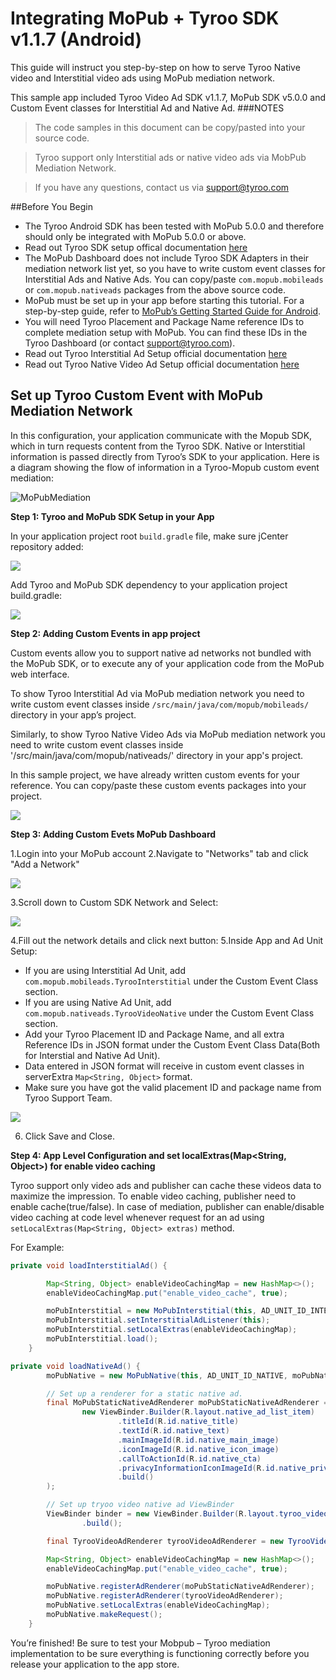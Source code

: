 # Integrating MoPub + Tyroo SDK v1.1.7 (Android)

This guide will instruct you step-by-step on how to serve Tyroo Native video and Interstitial video ads using MoPub mediation network.

This sample app included Tyroo Video Ad SDK v1.1.7, MoPub SDK v5.0.0 and Custom Event classes for Interstitial Ad and Native Ad.
###NOTES
> The code samples in this document can be copy/pasted into your source code.

> Tyroo support only Interstitial ads or native video ads via MobPub Mediation Network.

> If you have any questions, contact us via support@tyroo.com

##Before You Begin
* The Tyroo Android SDK has been tested with MoPub 5.0.0 and therefore should only be integrated with MoPub 5.0.0 or above.
* Read out Tyroo SDK setup offical documentation [here](https://github.com/tyrootechnology/vid.ai-app)
* The MoPub Dashboard does not include Tyroo SDK Adapters in their mediation network list yet, so you have to write custom event classes for Interstitial Ads and Native Ads.
You can copy/paste `com.mopub.mobileads` or `com.mopub.nativeads` packages from the above source code.
* MoPub must be set up in your app before starting this tutorial. For a step-by-step guide, refer to [MoPub’s Getting Started Guide for Android](https://developers.mopub.com/docs/android/getting-started/).
* You will need Tyroo Placement and Package Name reference IDs to complete mediation setup with MoPub. You can find these IDs in the Tyroo Dashboard (or contact support@tyroo.com).
* Read out Tyroo Interstitial Ad Setup official documentation [here](https://github.com/tyrootechnology/vid.ai-app/wiki/Interstitial-Video)
* Read out Tyroo Native Video Ad Setup official documentation [here](https://github.com/tyrootechnology/vid.ai-app/wiki/In-Feed-Video)

## Set up Tyroo Custom Event with MoPub Mediation Network
In this configuration, your application communicate with the Mopub SDK, which in turn requests content from the Tyroo SDK.
Native or Interstitial information is passed directly from Tyroo’s SDK to your application.
Here is a diagram showing the flow of information in a Tyroo-Mopub custom event mediation:


![MoPubMediation](https://github.com/tyrootechnology/MoPubCustomEventAdSample/blob/master/screenshots/admob_mediation.png) 

**Step 1: Tyroo and MoPub SDK Setup in your App**

In your application project root `build.gradle` file, make sure jCenter repository added:

![](https://github.com/tyrootechnology/MoPubCustomEventAdSample/blob/master/screenshots/screen_gradle_root.png)

Add Tyroo and MoPub SDK dependency to your application project build.gradle:

![](https://github.com/tyrootechnology/MoPubCustomEventAdSample/blob/master/screenshots/screen_gradle.png)

**Step 2: Adding Custom Events in app project**

Custom events allow you to support native ad networks not bundled with the MoPub SDK, or to execute any of your application code from the MoPub web interface.

To show Tyroo Interstitial Ad via MoPub mediation network you need to write custom event classes inside `/src/main/java/com/mopub/mobileads/` directory in your app’s project.

Similarly, to show Tyroo Native Video Ads via MoPub mediation network you need to write custom event classes inside '/src/main/java/com/mopub/nativeads/' directory in your app's project.

In this sample project, we have already written custom events for your reference. You can copy/paste these custom events packages into your project.

![](https://github.com/tyrootechnology/MoPubCustomEventAdSample/blob/master/screenshots/mopub_custom_event.png)

**Step 3: Adding Custom Evets MoPub Dashboard**

1.Login into your MoPub account
2.Navigate to "Networks" tab and click "Add a Network"

![](https://github.com/tyrootechnology/MoPubCustomEventAdSample/blob/master/screenshots/dashboard_one.png)

3.Scroll down to Custom SDK Network and Select:

![](https://github.com/tyrootechnology/MoPubCustomEventAdSample/blob/master/screenshots/dashboard_two.png)

4.Fill out the network details and click next button:
5.Inside App and Ad Unit Setup: 

- If you are using Interstitial Ad Unit, add `com.mopub.mobileads.TyrooInterstitial` under the Custom Event Class section.
- If you are using Native Ad Unit, add `com.mopub.nativeads.TyrooVideoNative` under the Custom Event Class section.
- Add your Tyroo Placement ID​ and Package Name, and all extra Reference IDs​ in JSON format under the Custom Event Class Data(Both for Interstial and Native Ad Unit)​.
- Data entered in JSON format will receive in custom event classes in serverExtra `Map<String, Object>` format.
- Make sure you have got the valid placement ID and package name from Tyroo Support Team.

![](https://github.com/tyrootechnology/MoPubCustomEventAdSample/blob/master/screenshots/dashboard_three.png)

6. Click Save and Close.

**Step 4: App Level Configuration and set localExtras(Map<String, Object>) for enable video caching**

Tyroo support only video ads and publisher can cache these videos data to maximize the impression. To enable video caching, publisher
need to enable cache(true/false). In case of mediation, publisher can enable/disable video caching at code level whenever request for an
ad using `setLocalExtras(Map<String, Object> extras)` method.

For Example: 

```java
private void loadInterstitialAd() {

        Map<String, Object> enableVideoCachingMap = new HashMap<>();
        enableVideoCachingMap.put("enable_video_cache", true);

        moPubInterstitial = new MoPubInterstitial(this, AD_UNIT_ID_INTERSTITIAL);
        moPubInterstitial.setInterstitialAdListener(this);
        moPubInterstitial.setLocalExtras(enableVideoCachingMap);
        moPubInterstitial.load();
    }
```

```java
private void loadNativeAd() {
        moPubNative = new MoPubNative(this, AD_UNIT_ID_NATIVE, moPubNativeListener );

        // Set up a renderer for a static native ad.
        final MoPubStaticNativeAdRenderer moPubStaticNativeAdRenderer = new MoPubStaticNativeAdRenderer(
                new ViewBinder.Builder(R.layout.native_ad_list_item)
                        .titleId(R.id.native_title)
                        .textId(R.id.native_text)
                        .mainImageId(R.id.native_main_image)
                        .iconImageId(R.id.native_icon_image)
                        .callToActionId(R.id.native_cta)
                        .privacyInformationIconImageId(R.id.native_privacy_information_icon_image)
                        .build()
        );

        // Set up tryoo video native ad ViewBinder
        ViewBinder binder = new ViewBinder.Builder(R.layout.tyroo_video_native_ad)
                .build();

        final TyrooVideoAdRenderer tyrooVideoAdRenderer = new TyrooVideoAdRenderer(binder);

        Map<String, Object> enableVideoCachingMap = new HashMap<>();
        enableVideoCachingMap.put("enable_video_cache", true);

        moPubNative.registerAdRenderer(moPubStaticNativeAdRenderer);
        moPubNative.registerAdRenderer(tyrooVideoAdRenderer);
        moPubNative.setLocalExtras(enableVideoCachingMap);
        moPubNative.makeRequest();
    }
```

You’re finished! Be sure to test your Mobpub – Tyroo mediation implementation to be sure everything is functioning correctly before you release your application to the app store.